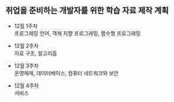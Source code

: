 ## 취업을 준비하는 개발자를 위한 학습 자료 제작 계획

- 12월 1주차<br>
  프로그래밍 언어, 객체 지향 프로그래밍, 함수형 프로그래밍

- 12월 2주차<br>
  자료 구조, 알고리즘

- 12월 3주차<br>
  운영체제, 데이터베이스, 컴퓨터 네트워크와 보안

- 12월 4주차<br>
  서비스
